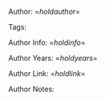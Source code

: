 <?nextrec?>
<?definegroup 1 “=$author$="?>
<?ifendgroup 1 ?>
<?output "../../author-notes/=$holdauthor$=.md"?>
Author: =$holdauthor$=

Tags:

Author Info:  =$holdinfo$=

Author Years: =$holdyears$=

Author Link:  =$holdlink$=

Author Notes:


<?endif?>
<?ifnewgroup 1 ?>
<?set holdauthor = "=$author$=" ?>
<?set holdyears  = "" ?>
<?set holdinfo   = "" ?>
<?set holdlink   = "" ?>
<?endif?>
<?if "=$authoryears$=" ?>
<?set holdyears = "=$authoryears$=" ?>
<?endif?>
<?if "=$authorinfo$=" ?>
<?set holdinfo = "=$authorinfo$=" ?>
<?endif?>
<?if "=$authorlink$=" ?>
<?set holdlink = "=$authorlink$=" ?>
<?endif?>
<?loop?>
